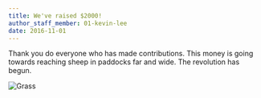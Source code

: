 ```yaml
---
title: We've raised $2000!
author_staff_member: 01-kevin-lee
date: 2016-11-01
---
```


Thank you do everyone who has made contributions. This money is going towards reaching sheep in paddocks far and wide. The revolution has begun.

![Grass](https://source.unsplash.com/PY16MUlM6hI/2000x1334)
